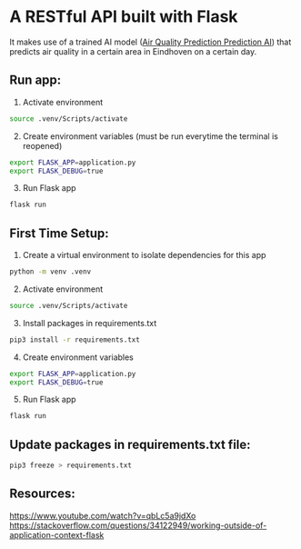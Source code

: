 # A RESTful API built with Flask

It makes use of a trained AI model ([Air Quality Prediction Prediction AI](https://github.com/rawan-a-d/Air-Quality-Prediction)) that predicts air quality in a certain area in Eindhoven on a certain day.

## Run app:

1. Activate environment

```bash
source .venv/Scripts/activate
```

2. Create environment variables (must be run everytime the terminal is reopened)

```bash
export FLASK_APP=application.py
export FLASK_DEBUG=true
```

3. Run Flask app

```bash
flask run
```

## First Time Setup:

1. Create a virtual environment to isolate dependencies for this app

```bash
python -m venv .venv
```

2. Activate environment

```bash
source .venv/Scripts/activate
```

3. Install packages in requirements.txt

```bash
pip3 install -r requirements.txt
```

4. Create environment variables

```bash
export FLASK_APP=application.py
export FLASK_DEBUG=true
```

5. Run Flask app

```bash
flask run
```

## Update packages in requirements.txt file:

```bash
pip3 freeze > requirements.txt
```

## Resources:

https://www.youtube.com/watch?v=qbLc5a9jdXo
https://stackoverflow.com/questions/34122949/working-outside-of-application-context-flask
